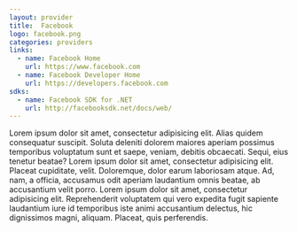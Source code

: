 ```yaml
---
layout: provider
title:  Facebook
logo: facebook.png
categories: providers
links:
  - name: Facebook Home
    url: https://www.facebook.com
  - name: Facebook Developer Home
    url: https://developers.facebook.com
sdks:
  - name: Facebook SDK for .NET
    url: http://facebooksdk.net/docs/web/
---
```


Lorem ipsum dolor sit amet, consectetur adipisicing elit. Alias quidem consequatur suscipit. Soluta deleniti dolorem maiores aperiam possimus temporibus voluptatum sunt et saepe, veniam, debitis obcaecati. Sequi, eius tenetur beatae? Lorem ipsum dolor sit amet, consectetur adipisicing elit. Placeat cupiditate, velit. Doloremque, dolor earum laboriosam atque. Ad, nam, a officia, accusamus odit aperiam laudantium omnis beatae, ab accusantium velit porro. Lorem ipsum dolor sit amet, consectetur adipisicing elit. Reprehenderit voluptatem qui vero expedita fugit sapiente laudantium iure id temporibus iste animi accusantium delectus, hic dignissimos magni, aliquam. Placeat, quis perferendis.
